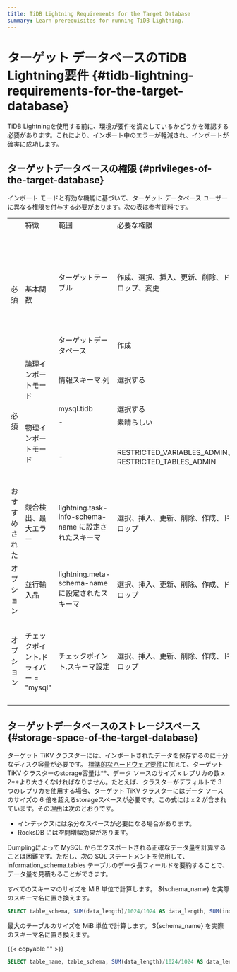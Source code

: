 ```yaml
---
title: TiDB Lightning Requirements for the Target Database
summary: Learn prerequisites for running TiDB Lightning.
---
```


# ターゲット データベースのTiDB Lightning要件 {#tidb-lightning-requirements-for-the-target-database}

TiDB Lightningを使用する前に、環境が要件を満たしているかどうかを確認する必要があります。これにより、インポート中のエラーが軽減され、インポートが確実に成功します。

## ターゲットデータベースの権限 {#privileges-of-the-target-database}

インポート モードと有効な機能に基づいて、ターゲット データベース ユーザーに異なる権限を付与する必要があります。次の表は参考資料です。

<table><tr><td></td><td>特徴</td><td>範囲</td><td>必要な権限</td><td>備考</td></tr><tr><td rowspan="2">必須</td><td rowspan="2">基本関数</td><td>ターゲットテーブル</td><td>作成、選択、挿入、更新、削除、ドロップ、変更</td><td>DROP は、tidb-lightning-ctl がcheckpoint-destroy-all コマンドを実行する場合にのみ必要です。</td></tr><tr><td>ターゲットデータベース</td><td>作成</td><td></td></tr><tr><td rowspan="4">必須</td><td>論理インポートモード</td><td>情報スキーマ.列</td><td>選択する</td><td></td></tr><tr><td rowspan="3">物理インポートモード</td><td>mysql.tidb</td><td>選択する</td><td></td></tr><tr><td>-</td><td>素晴らしい</td><td></td></tr><tr><td>-</td><td> RESTRICTED_VARIABLES_ADMIN、RESTRICTED_TABLES_ADMIN</td><td>ターゲット TiDB が SEM を有効にする場合に必要</td></tr><tr><td>おすすめされた</td><td>競合検出、最大エラー</td><td>lightning.task-info-schema-name に設定されたスキーマ</td><td>選択、挿入、更新、削除、作成、ドロップ</td><td>必要ない場合は、値を「」に設定する必要があります。</td></tr><tr><td>オプション</td><td>並行輸入品</td><td>lightning.meta-schema-name に設定されたスキーマ</td><td>選択、挿入、更新、削除、作成、ドロップ</td><td>必要ない場合は、値を「」に設定する必要があります。</td></tr><tr><td>オプション</td><td>チェックポイント.ドライバー = &quot;mysql&quot;</td><td>チェックポイント.スキーマ設定</td><td>選択、挿入、更新、削除、作成、ドロップ</td><td>チェックポイント情報がファイルではなくデータベースに保存される場合に必要です</td></tr></table>

## ターゲットデータベースのストレージスペース {#storage-space-of-the-target-database}

ターゲット TiKV クラスターには、インポートされたデータを保存するのに十分なディスク容量が必要です。 [<a href="/hardware-and-software-requirements.md">標準的なハードウェア要件</a>](/hardware-and-software-requirements.md)に加えて、ターゲット TiKV クラスターのstorage容量は**、データ ソースのサイズ x レプリカの数 x 2**より大きくなければなりません。たとえば、クラスターがデフォルトで 3 つのレプリカを使用する場合、ターゲット TiKV クラスターにはデータ ソースのサイズの 6 倍を超えるstorageスペースが必要です。この式には x 2 が含まれています。その理由は次のとおりです。

-   インデックスには余分なスペースが必要になる場合があります。
-   RocksDB には空間増幅効果があります。

Dumplingによって MySQL からエクスポートされる正確なデータ量を計算することは困難です。ただし、次の SQL ステートメントを使用して、information_schema.tables テーブルのデータ長フィールドを要約することで、データ量を見積もることができます。

すべてのスキーマのサイズを MiB 単位で計算します。 ${schema_name} を実際のスキーマ名に置き換えます。

```sql
SELECT table_schema, SUM(data_length)/1024/1024 AS data_length, SUM(index_length)/1024/1024 AS index_length, SUM(data_length+index_length)/1024/1024 AS sum FROM information_schema.tables WHERE table_schema = "${schema_name}" GROUP BY table_schema;
```

最大のテーブルのサイズを MiB 単位で計算します。 ${schema_name} を実際のスキーマ名に置き換えます。

{{< copyable "" >}}

```sql
SELECT table_name, table_schema, SUM(data_length)/1024/1024 AS data_length, SUM(index_length)/1024/1024 AS index_length,sum(data_length+index_length)/1024/1024 AS sum FROM information_schema.tables WHERE table_schema = "${schema_name}" GROUP BY table_name,table_schema ORDER BY sum DESC LIMIT 5;
```
